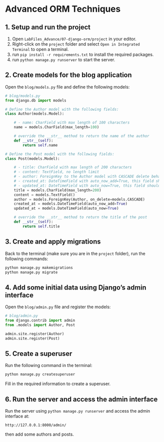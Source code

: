 
# Advanced ORM Techniques

## 1. Setup and run the project

1. Open `LabFiles_Advance/07-django-orm/project` in your editor.
2. Right-click on the `project` folder and select `Open in Integrated Terminal` to open a terminal.
3. run `pip install -r requirements.txt` to install the required packages.
4. run `python manage.py runserver` to start the server.

## 2. Create models for the blog application

Open the `blog/models.py` file and define the following models:

```python
# blog/models.py
from django.db import models

# Define the Author model with the following fields:
class Author(models.Model):

    # - name: CharField with max length of 100 characters
    name = models.CharField(max_length=100)

    # override the __str__ method to return the name of the author
    def __str__(self):
        return self.name

# Define the Post model with the following fields:
class Post(models.Model):

    # - title: CharField with max length of 200 characters
    # - content: TextField, no length limit
    # - author: ForeignKey to the Author model with CASCADE delete behavior
    # - created_at: DateTimeField with auto_now_add=True, this field should be set when the record is created
    # - updated_at: DateTimeField with auto_now=True, this field should be updated every time the record is updated
    title = models.CharField(max_length=200)
    content = models.TextField()
    author = models.ForeignKey(Author, on_delete=models.CASCADE)
    created_at = models.DateTimeField(auto_now_add=True)
    updated_at = models.DateTimeField(auto_now=True)

    # override the __str__ method to return the title of the post
    def __str__(self):
        return self.title
```

## 3. Create and apply migrations

Back to the terminal (make sure you are in the `project` folder), run the following commands:

```bash
python manage.py makemigrations
python manage.py migrate
```

## 4.  Add some initial data using Django’s admin interface

Open the `blog/admin.py` file and register the models:

```python
# blog/admin.py
from django.contrib import admin
from .models import Author, Post

admin.site.register(Author)
admin.site.register(Post)
```

## 5. Create a superuser

Run the following command in the terminal:

```bash
python manage.py createsuperuser
```

Fill in the required information to create a superuser.

## 6. Run the server and access the admin interface

Run the server using `python manage.py runserver` and access the admin interface at:

```
http://127.0.0.1:8000/admin/
```

then add some authors and posts.